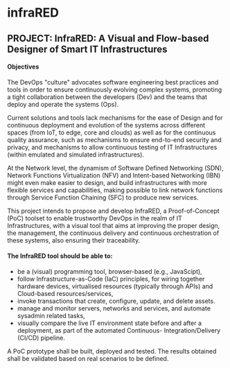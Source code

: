 # infraRED

## PROJECT: InfraRED: A Visual and Flow-based Designer of Smart IT Infrastructures

#### Objectives
The DevOps "culture" advocates software engineering best practices and tools in order to ensure continuously evolving complex systems, promoting a tight collaboration between the developers (Dev) and the teams that deploy and operate the systems (Ops). 

Current solutions and tools lack mechanisms for the ease of Design and for continuous deployment and evolution of the systems across different spaces (from IoT, to edge, core and clouds) as well as for the continuous quality assurance, such as mechanisms to ensure end-to-end security and privacy, and mechanisms to allow continuous testing of IT Infrastructures (within emulated and simulated infrastructures). 

At the Network level, the dynamism of Software Defined Networking (SDN), Network Functions Virtualization (NFV) and Intent-based Networking (IBN) might even make easier to design, and build infrastructures with more flexible services and capabilities, making possible to link network functions through Service Function Chaining (SFC) to produce new services. 

This project intends to propose and develop InfraRED, a Proof-of-Concept (PoC) toolset to enable trustworthy DevOps in the realm of IT Infrastructures, with a visual tool that aims at improving the proper design, the management, the continuous delivery and continuous orchestration of these systems, also ensuring their traceability. 

#### The InfraRED tool should be able to: 
- be a (visual) programming tool, browser-based (e.g., JavaScipt), 
- follow Infrastructure-as-Code (IaC) principles, for wiring together hardware devices, virtualised resources (typically through APIs) and Cloud-based resources/services, 
- invoke transactions that create, configure, update, and delete assets. 
- manage and monitor servers, networks and services, and automate sysadmin related tasks, 
- visually compare the live IT environment state before and after a deployment, as part of the automated Continuous- Integration/Delivery (CI/CD) pipeline. 

A PoC prototype shall be built, deployed and tested. The results obtained shall be validated based on real scenarios to be defined.